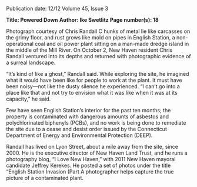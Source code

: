 Publication date: 12/12
Volume 45, Issue 3

**Title: Powered Down**
**Author: Ike Swetlitz**
**Page number(s): 18**

Photograph courtesy of Chris Randall
C 
hunks of metal lie like carcasses on the grimy 
floor, and rust grows like mold on pipes in 
English Station, a non-operational coal and 
oil power plant sitting on a man-made dredge island 
in the middle of the Mill River. On October 2, New 
Haven resident Chris Randall ventured into its depths 
and returned with photographic evidence of a surreal 
landscape.


“It’s kind of like a ghost,” Randall said. While 
exploring the site, he imagined what it would have been 
like for people to work at the plant. It must have been 
noisy—not like the dusty silence he experienced. “I can’t 
go into a place like that and not try to envision what it 
was like when it was at its capacity,” he said.


Few have seen English Station’s interior for the past 
ten months; the property is contaminated with dangerous 
amounts of asbestos and polychlorinated biphenyls 
(PCBs), and no work is being done to remediate the site 
due to a cease and desist order issued by the Connecticut 
Department of Energy and Environmental Protection 
(DEEP).


Randall has lived on Lyon Street, about a mile away 
from the site, since 2000. He is the executive director 
of New Haven Land Trust, and he runs a photography 
blog, “I Love New Haven,” with 2011 New Haven 
mayoral candidate Jeffrey Kerekes. He posted a set of 
photos under the title “English Station Invasion (Part 
A photographer helps capture the true picture 
of  a contaminated plant.